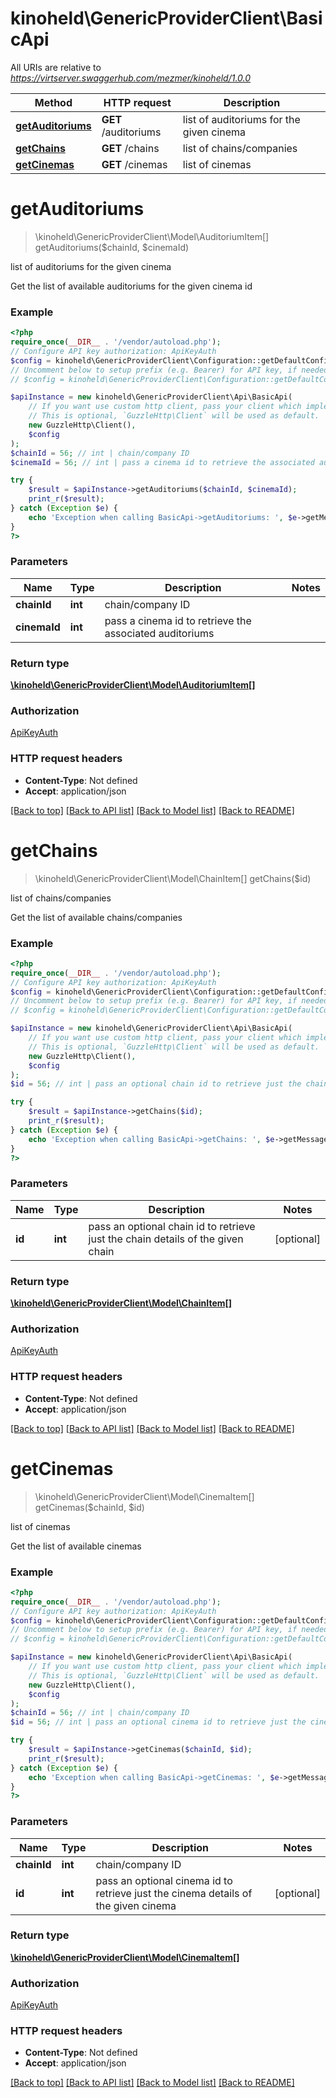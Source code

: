 # kinoheld\GenericProviderClient\BasicApi

All URIs are relative to *https://virtserver.swaggerhub.com/mezmer/kinoheld/1.0.0*

Method | HTTP request | Description
------------- | ------------- | -------------
[**getAuditoriums**](BasicApi.md#getauditoriums) | **GET** /auditoriums | list of auditoriums for the given cinema
[**getChains**](BasicApi.md#getchains) | **GET** /chains | list of chains/companies
[**getCinemas**](BasicApi.md#getcinemas) | **GET** /cinemas | list of cinemas

# **getAuditoriums**
> \kinoheld\GenericProviderClient\Model\AuditoriumItem[] getAuditoriums($chainId, $cinemaId)

list of auditoriums for the given cinema

Get the list of available auditoriums for the given cinema id

### Example
```php
<?php
require_once(__DIR__ . '/vendor/autoload.php');
// Configure API key authorization: ApiKeyAuth
$config = kinoheld\GenericProviderClient\Configuration::getDefaultConfiguration()->setApiKey('X-API-Key', 'YOUR_API_KEY');
// Uncomment below to setup prefix (e.g. Bearer) for API key, if needed
// $config = kinoheld\GenericProviderClient\Configuration::getDefaultConfiguration()->setApiKeyPrefix('X-API-Key', 'Bearer');

$apiInstance = new kinoheld\GenericProviderClient\Api\BasicApi(
    // If you want use custom http client, pass your client which implements `GuzzleHttp\ClientInterface`.
    // This is optional, `GuzzleHttp\Client` will be used as default.
    new GuzzleHttp\Client(),
    $config
);
$chainId = 56; // int | chain/company ID
$cinemaId = 56; // int | pass a cinema id to retrieve the associated auditoriums

try {
    $result = $apiInstance->getAuditoriums($chainId, $cinemaId);
    print_r($result);
} catch (Exception $e) {
    echo 'Exception when calling BasicApi->getAuditoriums: ', $e->getMessage(), PHP_EOL;
}
?>
```

### Parameters

Name | Type | Description  | Notes
------------- | ------------- | ------------- | -------------
 **chainId** | **int**| chain/company ID |
 **cinemaId** | **int**| pass a cinema id to retrieve the associated auditoriums |

### Return type

[**\kinoheld\GenericProviderClient\Model\AuditoriumItem[]**](../Model/AuditoriumItem.md)

### Authorization

[ApiKeyAuth](../../README.md#ApiKeyAuth)

### HTTP request headers

 - **Content-Type**: Not defined
 - **Accept**: application/json

[[Back to top]](#) [[Back to API list]](../../README.md#documentation-for-api-endpoints) [[Back to Model list]](../../README.md#documentation-for-models) [[Back to README]](../../README.md)

# **getChains**
> \kinoheld\GenericProviderClient\Model\ChainItem[] getChains($id)

list of chains/companies

Get the list of available chains/companies

### Example
```php
<?php
require_once(__DIR__ . '/vendor/autoload.php');
// Configure API key authorization: ApiKeyAuth
$config = kinoheld\GenericProviderClient\Configuration::getDefaultConfiguration()->setApiKey('X-API-Key', 'YOUR_API_KEY');
// Uncomment below to setup prefix (e.g. Bearer) for API key, if needed
// $config = kinoheld\GenericProviderClient\Configuration::getDefaultConfiguration()->setApiKeyPrefix('X-API-Key', 'Bearer');

$apiInstance = new kinoheld\GenericProviderClient\Api\BasicApi(
    // If you want use custom http client, pass your client which implements `GuzzleHttp\ClientInterface`.
    // This is optional, `GuzzleHttp\Client` will be used as default.
    new GuzzleHttp\Client(),
    $config
);
$id = 56; // int | pass an optional chain id to retrieve just the chain details of the given chain

try {
    $result = $apiInstance->getChains($id);
    print_r($result);
} catch (Exception $e) {
    echo 'Exception when calling BasicApi->getChains: ', $e->getMessage(), PHP_EOL;
}
?>
```

### Parameters

Name | Type | Description  | Notes
------------- | ------------- | ------------- | -------------
 **id** | **int**| pass an optional chain id to retrieve just the chain details of the given chain | [optional]

### Return type

[**\kinoheld\GenericProviderClient\Model\ChainItem[]**](../Model/ChainItem.md)

### Authorization

[ApiKeyAuth](../../README.md#ApiKeyAuth)

### HTTP request headers

 - **Content-Type**: Not defined
 - **Accept**: application/json

[[Back to top]](#) [[Back to API list]](../../README.md#documentation-for-api-endpoints) [[Back to Model list]](../../README.md#documentation-for-models) [[Back to README]](../../README.md)

# **getCinemas**
> \kinoheld\GenericProviderClient\Model\CinemaItem[] getCinemas($chainId, $id)

list of cinemas

Get the list of available cinemas

### Example
```php
<?php
require_once(__DIR__ . '/vendor/autoload.php');
// Configure API key authorization: ApiKeyAuth
$config = kinoheld\GenericProviderClient\Configuration::getDefaultConfiguration()->setApiKey('X-API-Key', 'YOUR_API_KEY');
// Uncomment below to setup prefix (e.g. Bearer) for API key, if needed
// $config = kinoheld\GenericProviderClient\Configuration::getDefaultConfiguration()->setApiKeyPrefix('X-API-Key', 'Bearer');

$apiInstance = new kinoheld\GenericProviderClient\Api\BasicApi(
    // If you want use custom http client, pass your client which implements `GuzzleHttp\ClientInterface`.
    // This is optional, `GuzzleHttp\Client` will be used as default.
    new GuzzleHttp\Client(),
    $config
);
$chainId = 56; // int | chain/company ID
$id = 56; // int | pass an optional cinema id to retrieve just the cinema details of the given cinema

try {
    $result = $apiInstance->getCinemas($chainId, $id);
    print_r($result);
} catch (Exception $e) {
    echo 'Exception when calling BasicApi->getCinemas: ', $e->getMessage(), PHP_EOL;
}
?>
```

### Parameters

Name | Type | Description  | Notes
------------- | ------------- | ------------- | -------------
 **chainId** | **int**| chain/company ID |
 **id** | **int**| pass an optional cinema id to retrieve just the cinema details of the given cinema | [optional]

### Return type

[**\kinoheld\GenericProviderClient\Model\CinemaItem[]**](../Model/CinemaItem.md)

### Authorization

[ApiKeyAuth](../../README.md#ApiKeyAuth)

### HTTP request headers

 - **Content-Type**: Not defined
 - **Accept**: application/json

[[Back to top]](#) [[Back to API list]](../../README.md#documentation-for-api-endpoints) [[Back to Model list]](../../README.md#documentation-for-models) [[Back to README]](../../README.md)

